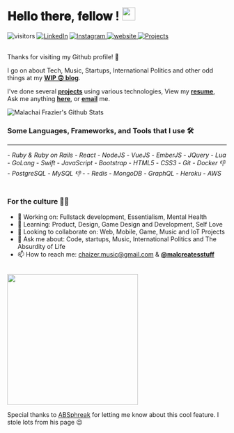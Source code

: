 <h1>
  𝐇𝐞𝐥𝐥𝐨 𝐭𝐡𝐞𝐫𝐞, 𝐟𝐞𝐥𝐥𝐨𝐰 <nerds/>! <img src="https://github.com/malachaifrazier/malachaifrazier/blob/master/gifs/Hi.gif" width="30px">
</h1>

![visitors](https://visitor-badge.glitch.me/badge?page_id=malachaifrazier.malachaifrazier)
<a href="https://www.linkedin.com/in/malachaifrazier" target="_blank"><img src="https://img.shields.io/badge/LinkedIn-%230077B5.svg?&style=flat-square&logo=linkedin&logoColor=white" alt="LinkedIn"></a>
<a href="https://www.instagram.com/malcreatesstuff" target="_blank"><img src="https://img.shields.io/badge/Instagram-%23E4405F.svg?&style=flat-square&logo=instagram&logoColor=white" alt="Instagram"></a><!-- <a href="https://www.facebook.com/malachaifrazier0" target="_blank"><img src="https://img.shields.io/badge/Facebook-%231877F2.svg?&style=flat-square&logo=facebook&logoColor=white" alt="Facebook"></a> --><a href="http://www.malachai.xyz" target="_blank">
<img src="https://img.shields.io/static/v1?label=Website&message=malachai.xyz&color=%230076D6&style=flat-square&logo=internet-explorer&logoColor=%230076D6" alt="website"/>
</a>
<a href="http://www.malachai.xyz/works" target="_blank">
<img src="https://img.shields.io/badge/Projects-72-yellow?&style=flat-square" alt="Projects"/>
</a>

<br>
Thanks for visiting my Github profile! 👋
<br>

I go on about Tech, Music, Startups, International Politics and other odd things at my **[WIP 🙃 blog](https://malachai.xyz/blog)**.

I've done several **[projects](https://malachai.xyz/products)** using various technologies,
View my **[resume](https://docs.google.com/document/d/1Qnq8yRqk_GQ1NFosC_5SnIeUpgpm7UaJ373vQJyX1jQ/edit?usp=sharing)**,
Ask me anything **[here](https://github.com/malachaifrazier/malachaifrazier/issues/new)**,
or **[email](mailto:chaizer.music@gmail.com)** me.
<br>

<!-- Happy Coding, my peoples! 💪🏽 -->

<!-- <br> -->
<img src="https://github-readme-stats.vercel.app/api?username=malachaifrazier&show_icons=true&title_color=ffc857&icon_color=8ac926&text_color=daf7dc&bg_color=151515" alt="Malachai Frazier's Github Stats">
<br>

<h3>
  <strong>Some Languages, Frameworks, and Tools that I use 🛠️</strong>
</h3>

<hr/>
- <i>Ruby & Ruby on Rails</i>
- <i>React</i>
- <i>NodeJS</i>
- <i>VueJS</i>
- <i>EmberJS</i>
- <i>JQuery</i>
- <i>Lua</i>
- <i>GoLang</i>
- <i>Swift</i>
<!-- <hr/> -->
- <i>JavaScript</i>
- <i>Bootstrap</i>
- <i>HTML5</i>
- <i>CSS3</i>
- <i>Git</i>
<!-- <hr/> -->
- <i>Docker 👎</i>
- <i>PostgreSQL</i>
- <i>MySQL 👎</i>
- <i></i>
<!-- <hr/> -->
- <i>Redis</i>
- <i>MongoDB</i>
- <i>GraphQL</i>
- <i>Heroku</i>
- <i>AWS</i>

<div align="center"><br/></div>

<h3>
  <strong>For the culture 💪🏽</strong>
</h3>

- 🔭 Working on: Fullstack development, Essentialism, Mental Health
- 🌱 Learning: Product, Design, Game Design and Development, Self Love
- 👯 Looking to collaborate on: Web, Mobile, Game, Music and IoT Projects
- 💬 Ask me about: Code, startups, Music, International Politics and The Absurdity of Life
- 📫 How to reach me: chaizer.music@gmail.com &
**[@malcreatesstuff](https://x.com/malcreatesstuff)**

<br>
<img src="https://media.giphy.com/media/xT9IgG50Fb7Mi0prBC/giphy.gif" width="300">


Special thanks to [ABSphreak](https://www.github.com/absphreak) for letting me know about this cool feature.
I stole lots from his page 😉 
